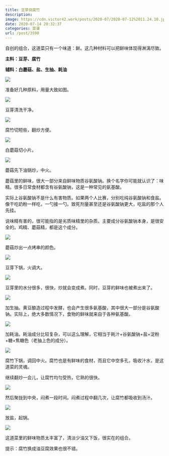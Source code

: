 ```yaml
---
title: 豆芽烧腐竹
description: 
image: https://cdn.victor42.work/posts/2020-07/2020-07-12%2011.24.10.jpg
date: 2020-07-14 20:32:37
categories: 菜谱
url: /post/3590
---
```


自创的组合，这道菜只有一个味道：鲜。这几种材料可以把鲜味体现得淋漓尽致。

**主料：豆芽、腐竹**

**辅料：白蘑菇、盐、生抽、耗油**

![](https://cdn.victor42.work/posts/2020-07/2020-07-12%2010.27.18.jpg)

准备好几种原料，用量大致如图。

![](https://cdn.victor42.work/posts/2020-07/2020-07-12%2010.44.08.jpg)

豆芽清洗干净。

![](https://cdn.victor42.work/posts/2020-07/2020-07-12%2010.46.03.jpg)

腐竹切短些，翻炒方便。

![](https://cdn.victor42.work/posts/2020-07/2020-07-12%2010.48.24.jpg)

白蘑菇切小片。

![](https://cdn.victor42.work/posts/2020-07/2020-07-12%2010.50.03.jpg)

蘑菇先下油锅炒，中火。

蘑菇里的鲜味，很大一部分来自鲜味物质谷氨酸钠。换个名字你可能就认识了：味精。很多日常食材都含有谷氨酸钠，这是一种常见的氨基酸。

实际上谷氨酸钠不是什么有害物质。如果两个人比赛，分别吃纯谷氨酸钠和食盐。像干吃奶粉一样吃，一勺接一勺。致死剂量甚至还是谷氨酸钠更大，吃盐的那个人先挂。

说味精有害的，很可能指的是劣质味精里的杂质。主要成分谷氨酸钠本身，是很安全的。鸡精、蘑菇精，都是这个成分。

![](https://cdn.victor42.work/posts/2020-07/2020-07-12%2010.50.37.jpg)

蘑菇炒出一点烤串的颜色。

![](https://cdn.victor42.work/posts/2020-07/2020-07-12%2010.51.18.jpg)

豆芽下锅，火调大。

![](https://cdn.victor42.work/posts/2020-07/2020-07-12%2010.52.44.jpg)

豆芽里的水分很多，很快，炒就会变成煮。同时，豆芽的鲜味也被煮出来了。

![](https://cdn.victor42.work/posts/2020-07/2020-07-12%2010.53.38.jpg)

加生抽。黄豆酿造过程中发酵，也会产生很多氨基酸，其中很大一部分是谷氨酸钠。实际上，绝大多数情况下，食物的鲜味就来自于各种氨基酸。

![](https://cdn.victor42.work/posts/2020-07/2020-07-12%2010.54.26.jpg)

加耗油。耗油成分比较复杂，可以这么理解，它相当于耗汁+谷氨酸钠+盐+淀粉+糖+焦糖色（老抽上色的成分）。

![](https://cdn.victor42.work/posts/2020-07/2020-07-12%2010.55.02.jpg)

腐竹下锅，调回中火。腐竹也是有鲜味的食材，而且它中空多孔，吸收汁水，是这道菜的灵魂。

继续翻炒一会儿，让腐竹均匀受热，它熟的很快。

![](https://cdn.victor42.work/posts/2020-07/2020-07-12%2010.59.13.jpg)

然后聚拢到中央，闷煮一段时间。闷煮过程中翻几次，让腐竹都吸收到汤汁。

![](https://cdn.victor42.work/posts/2020-07/2020-07-12%2010.56.55.jpg)

放盐，起锅。

![](https://cdn.victor42.work/posts/2020-07/2020-07-12%2011.24.10.jpg)

这道菜里的鲜味物质太丰富了，清淡少油又下饭，很实在的组合。

提示：腐竹换成油豆腐效果也很不错。